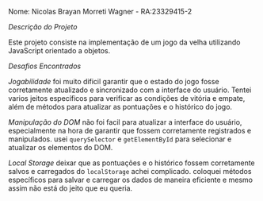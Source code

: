 Nome: Nicolas Brayan Morreti Wagner - RA:23329415-2

*Descrição do Projeto*

Este projeto consiste na implementação de um jogo da velha utilizando JavaScript orientado a objetos.

*Desafios Encontrados*

*Jogabilidade*
foi muito dificil garantir que o estado do jogo fosse corretamente atualizado e sincronizado com a interface do usuário. Tentei varios jeitos específicos para verificar as condições de vitória e empate, além de métodos para atualizar as pontuações e o histórico do jogo.

*Manipulação do DOM*
não foi facil para atualizar a interface do usuário, especialmente na hora de garantir que fossem corretamente registrados e manipulados. usei `querySelector` e `getElementById` para selecionar e atualizar os elementos do DOM.

*Local Storage*
deixar que as pontuações e o histórico fossem corretamente salvos e carregados do `localStorage` achei complicado. coloquei métodos específicos para salvar e carregar os dados de maneira eficiente e mesmo assim não está do jeito que eu queria.
